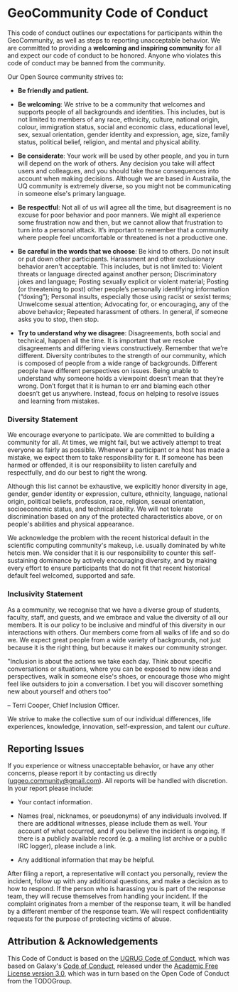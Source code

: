 # GeoCommunity Code of Conduct

This code of conduct outlines our expectations for participants within the
GeoCommunity, 
as well as steps to reporting unacceptable behavior. We are
committed to providing a **welcoming and inspiring community** for all and 
expect our code of conduct to be honored. Anyone who violates this code of 
conduct may be banned from the community.

Our Open Source community strives to:

* **Be friendly and patient.**

* **Be welcoming**: We strive to be a community that welcomes and
  supports people of all backgrounds and identities. This includes, but is not
  limited to members of any race, ethnicity, culture, national origin, colour,
  immigration status, social and economic class, educational level, sex, sexual
  orientation, gender identity and expression, age, size, family status,
  political belief, religion, and mental and physical ability.

* **Be considerate**: Your work will be used by other people, and you in turn
  will depend on the work of others. Any decision you take will affect users
  and colleagues, and you should take those consequences into account when
  making decisions. Although we are based in Australia, the UQ community is 
  extremely diverse, so you might not be communicating in someone else's 
  primary language.

* **Be respectful**: Not all of us will agree all the time, but disagreement is
  no excuse for poor behavior and poor manners. We might all experience some
  frustration now and then, but we cannot allow that frustration to turn into a
  personal attack. It’s important to remember that a community where people
  feel uncomfortable or threatened is not a productive one.

* **Be careful in the words that we choose**: Be kind to others. Do
  not insult or put down other participants. Harassment and other exclusionary
  behavior aren't acceptable. This includes, but is not limited to: Violent
  threats or language directed against another person; Discriminatory jokes and
  language; Posting sexually explicit or violent material; Posting (or
  threatening to post) other people’s personally identifying information
  (“doxing”); Personal insults, especially those using racist or sexist terms;
  Unwelcome sexual attention; Advocating for, or encouraging, any of the above
  behavior; Repeated harassment of others. In general, if someone asks you to
  stop, then stop.

* **Try to understand why we disagree**: Disagreements, both social and
  technical, happen all the time. It is important that we resolve disagreements
  and differing views constructively. Remember that we’re different. Diversity
  contributes to the strength of our community, which is composed of people
  from a wide range of backgrounds. Different people have different
  perspectives on issues. Being unable to understand why someone holds a
  viewpoint doesn’t mean that they’re wrong. Don’t forget that it is human to
  err and blaming each other doesn’t get us anywhere. Instead, focus on helping
  to resolve issues and learning from mistakes.


### Diversity Statement

We encourage everyone to participate. We are committed to building a community
for all. At times, we might fail, but we actively attempt to treat everyone as 
fairly as possible. Whenever a participant or a host has made a mistake,
we expect them to take responsibility for it. If someone has been harmed or
offended, it is our responsibility to listen carefully and respectfully, and do
our best to right the wrong.

Although this list cannot be exhaustive, we explicitly honor diversity in age,
gender, gender identity or expression, culture, ethnicity, language, national
origin, political beliefs, profession, race, religion, sexual orientation,
socioeconomic status, and technical ability. We will not tolerate
discrimination based on any of the protected characteristics above, or on
people's abilities and physical appearance.

We acknowledge the problem with the recent historical default in the scientific
computing community's makeup, i.e. usually dominated by white hetcis men. We 
consider that it is our responsibility to counter this self-sustaining 
dominance by actively encouraging diversity, and by making every effort to 
ensure participants that do not fit that recent historical default feel 
welcomed, supported and safe.

### Inclusivity Statement

As a community, we recognise that we have a diverse group of students, faculty, 
staff, and guests, and we embrace and value the diversity of all our members. 
It is our policy to be inclusive and mindful of this diversity in our 
interactions with others. Our members come from all walks of life and so do we.
We expect great people from a wide variety of backgrounds, not just because it 
is the right thing, but because it makes our community stronger.

>>>
"Inclusion is about the actions we take each day. Think about specific 
conversations or situations, where you can be exposed to new ideas and 
perspectives, walk in someone else's shoes, or encourage those who might 
feel like outsiders to join a conversation. I bet you will discover 
something new about yourself and others too"

– Terri Cooper, Chief Inclusion Officer.
>>>

We strive to make the collective sum of our individual differences, life 
experiences, knowledge, innovation, self-expression, and talent our *culture*. 

## Reporting Issues

If you experience or witness unacceptable behavior, or have any other concerns,
please report it by contacting us directly (uqgeo.community@gmail.com). 
All reports will be handled with discretion.
In your report please include:

- Your contact information.

- Names (real, nicknames, or pseudonyms) of any individuals involved. If there
  are additional witnesses, please include them as well. Your account of what
  occurred, and if you believe the incident is ongoing. If there is a publicly
  available record (e.g. a mailing list archive or a public IRC logger), please
  include a link.

- Any additional information that may be helpful.

After filing a report, a representative will contact you personally, review the
incident, follow up with any additional questions, and make a decision as to
how to respond. If the person who is harassing you is part of the response
team, they will recuse themselves from handling your incident. If the complaint
originates from a member of the response team, it will be handled by a
different member of the response team. We will respect confidentiality requests
for the purpose of protecting victims of abuse.

## Attribution & Acknowledgements

This Code of Conduct is based on the [UQRUG Code of Conduct](https://gitlab.com/stragu/uqrug/blob/master/Code_of_Conduct.md?plain=1), which was based on Galaxy's
[Code of Conduct](https://github.com/galaxyproject/galaxy-lib/blob/master/CODE_OF_CONDUCT.rst),
released under the [Academic Free License version 3.0](), which was in turn 
based on the Open Code of Conduct from the TODOGroup.

